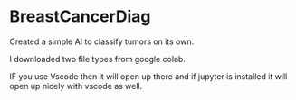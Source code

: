# BreastCancerDiag
Created a simple AI to classify tumors on its own.


I downloaded two file types from google colab. 

IF you use Vscode then it will open up there and if jupyter is installed it will open up nicely with vscode as well.
